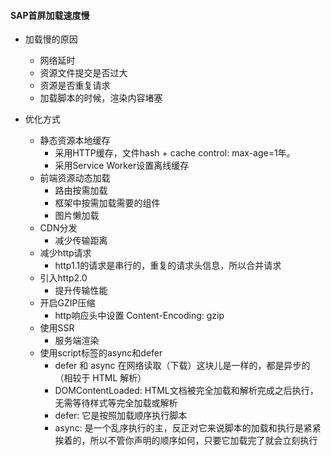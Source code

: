 #### SAP首屏加载速度慢
  * 加载慢的原因
    + 网络延时
    + 资源文件提交是否过大
    + 资源是否重复请求
    + 加载脚本的时候，渲染内容堵塞
  
  * 优化方式
    + 静态资源本地缓存
      - 采用HTTP缓存，文件hash + cache control: max-age=1年。
      - 采用Service Worker设置离线缓存
    + 前端资源动态加载
      - 路由按需加载 
      - 框架中按需加载需要的组件 
      - 图片懒加载
    + CDN分发 
      - 减少传输距离
    + 减少http请求
      - http1.1的请求是串行的，重复的请求头信息，所以合并请求
    + 引入http2.0
      - 提升传输性能  
    + 开启GZIP压缩
      - http响应头中设置 Content-Encoding: gzip
    + 使用SSR
      - 服务端渲染
    + 使用script标签的async和defer
      - defer 和 async 在网络读取（下载）这块儿是一样的，都是异步的（相较于 HTML 解析）
      - DOMContentLoaded: HTML文档被完全加载和解析完成之后执行，无需等待样式等完全加载或解析     
      - defer: 它是按照加载顺序执行脚本  
      - async: 是一个乱序执行的主，反正对它来说脚本的加载和执行是紧紧挨着的，所以不管你声明的顺序如何，只要它加载完了就会立刻执行
